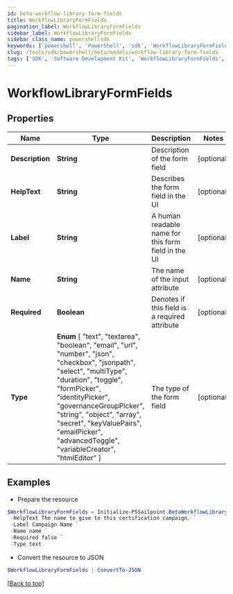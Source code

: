 ```yaml
---
id: beta-workflow-library-form-fields
title: WorkflowLibraryFormFields
pagination_label: WorkflowLibraryFormFields
sidebar_label: WorkflowLibraryFormFields
sidebar_class_name: powershellsdk
keywords: ['powershell', 'PowerShell', 'sdk', 'WorkflowLibraryFormFields', 'BetaWorkflowLibraryFormFields'] 
slug: /tools/sdk/powershell/beta/models/workflow-library-form-fields
tags: ['SDK', 'Software Development Kit', 'WorkflowLibraryFormFields', 'BetaWorkflowLibraryFormFields']
---
```



# WorkflowLibraryFormFields

## Properties

Name | Type | Description | Notes
------------ | ------------- | ------------- | -------------
**Description** | **String** | Description of the form field | [optional] 
**HelpText** | **String** | Describes the form field in the UI | [optional] 
**Label** | **String** | A human readable name for this form field in the UI | [optional] 
**Name** | **String** | The name of the input attribute | [optional] 
**Required** | **Boolean** | Denotes if this field is a required attribute | [optional] 
**Type** |  **Enum** [  "text",    "textarea",    "boolean",    "email",    "url",    "number",    "json",    "checkbox",    "jsonpath",    "select",    "multiType",    "duration",    "toggle",    "formPicker",    "identityPicker",    "governanceGroupPicker",    "string",    "object",    "array",    "secret",    "keyValuePairs",    "emailPicker",    "advancedToggle",    "variableCreator",    "htmlEditor" ] | The type of the form field | [optional] 

## Examples

- Prepare the resource
```powershell
$WorkflowLibraryFormFields = Initialize-PSSailpoint.BetaWorkflowLibraryFormFields  -Description First value to compare `
 -HelpText The name to give to this certification campaign. `
 -Label Campaign Name `
 -Name name `
 -Required false `
 -Type text
```

- Convert the resource to JSON
```powershell
$WorkflowLibraryFormFields | ConvertTo-JSON
```


[[Back to top]](#) 

